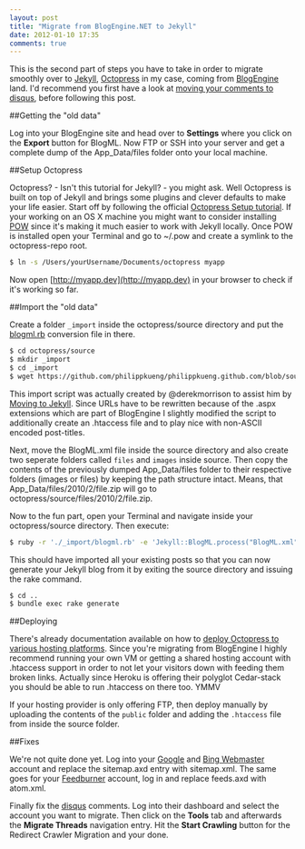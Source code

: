 ```yaml
---
layout: post
title: "Migrate from BlogEngine.NET to Jekyll"
date: 2012-01-10 17:35
comments: true
---
```

This is the second part of steps you have to take in order to migrate smoothly over to [Jekyll](https://github.com/mojombo/jekyll/), [Octopress](http://octopress.org) in my case, coming from [BlogEngine](http://dotnetblogengine.net/) land. I'd recommend you first have a look at [moving your comments to disqus](http://philippkueng.ch/migrate-the-blogenginenet-commenting-system-over-to-disqus.html), before following this post.


##Getting the "old data"

Log into your BlogEngine site and head over to **Settings** where you click on the **Export** button for BlogML. Now FTP or SSH into your server and get a complete dump of the App_Data/files folder onto your local machine.

##Setup Octopress

Octopress? - Isn't this tutorial for Jekyll? - you might ask. Well Octopress is built on top of Jekyll and brings some plugins and clever defaults to make your life easier. Start off by following the official [Octopress Setup tutorial](http://octopress.org/docs/setup/). If your working on an OS X machine you might want to consider installing [POW](http://pow.cx) since it's making it much easier to work with Jekyll locally. Once POW is installed open your Terminal and go to ~/.pow and create a symlink to the octopress-repo root.
``` bash
$ ln -s /Users/yourUsername/Documents/octopress myapp
```
Now open [http://myapp.dev](http://myapp.dev) in your browser to check if it's working so far.

##Import the "old data"

Create a folder `_import` inside the octopress/source directory and put the [blogml.rb](https://github.com/philippkueng/philippkueng.github.com/blob/source/source/_import/blogml.rb) conversion file in there.
``` bash
$ cd octopress/source
$ mkdir _import
$ cd _import
$ wget https://github.com/philippkueng/philippkueng.github.com/blob/source/source/_import/blogml.rb --no-check-certificate
```
This import script was actually created by @derekmorrison to assist him by [Moving to Jekyll](http://doingthedishes.com/2011/04/14/moving-to-jekyll.html). Since URLs have to be rewritten because of the .aspx extensions which are part of BlogEngine I slightly modified the script to additionally create an .htaccess file and to play nice with non-ASCII encoded post-titles.

Next, move the BlogML.xml file inside the source directory and also create two seperate folders called `files` and `images` inside source. Then copy the contents of the previously dumped App_Data/files folder to their respective folders (images or files) by keeping the path structure intact. Means, that App_Data/files/2010/2/file.zip will go to octopress/source/files/2010/2/file.zip.

Now to the fun part, open your Terminal and navigate inside your octopress/source directory. Then execute:
``` bash
$ ruby -r './_import/blogml.rb' -e 'Jekyll::BlogML.process("BlogML.xml")'
```
This should have imported all your existing posts so that you can now generate your Jekyll blog from it by exiting the source directory and issuing the rake command.
``` bash
$ cd ..
$ bundle exec rake generate
```

##Deploying

There's already documentation available on how to [deploy Octopress to various hosting platforms](http://octopress.org/docs/deploying/). Since you're migrating from BlogEngine I highly recommend running your own VM or getting a shared hosting account with .htaccess support in order to not let your visitors down with feeding them broken links. Actually since Heroku is offering their polyglot Cedar-stack you should be able to run .htaccess on there too. YMMV

If your hosting provider is only offering FTP, then deploy manually by uploading the contents of the `public` folder and adding the `.htaccess` file from inside the source folder.

##Fixes

We're not quite done yet. Log into your [Google](http://www.google.com/webmasters/) and [Bing Webmaster](http://www.bing.com/toolbox/webmaster/) account and replace the sitemap.axd entry with sitemap.xml. The same goes for your [Feedburner](http://feedburner.com/) account, log in and replace feeds.axd with atom.xml.

Finally fix the [disqus](http://disqus.com/) comments. Log into their dashboard and select the account you want to migrate. Then click on the **Tools** tab and afterwards the **Migrate Threads** navigation entry. Hit the **Start Crawling** button for the Redirect Crawler Migration and your done.